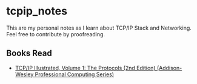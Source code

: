 # tcpip_notes

This are my personal notes as I learn about TCP/IP Stack and Networking. Feel free to contribute by proofreading.

## Books Read

- [TCP/IP Illustrated, Volume 1: The Protocols (2nd Edition) (Addison-Wesley Professional Computing Series)](https://www.amazon.com/TCP-Illustrated-Protocols-Addison-Wesley-Professional/dp/0321336313/ref=tmm_hrd_swatch_0?_encoding=UTF8&qid=&sr=)
